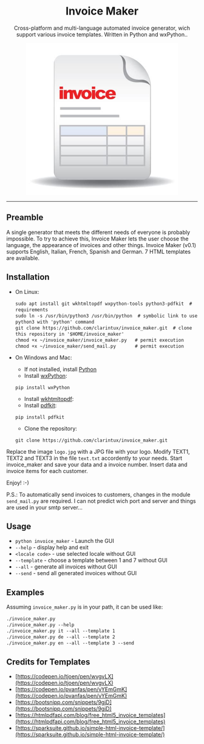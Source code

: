 <h1 align="center">
Invoice Maker
</h1>

<p align="center">
Cross-platform and multi-language automated invoice generator, wich support various invoice templates. Written in Python and wxPython.</a>.
</p>
<p align="center">
<img src="https://github.com/clarintux/invoice_maker/blob/master/icons/invoice_maker.jpg" height="400">
</p>
<hr />

## Preamble

A single generator that meets the different needs of everyone is probably impossible.
To try to achieve this, Invoice Maker lets the user choose the language, the appearance of invoices and other things.
Invoice Maker (v0.1) supports English, Italian, French, Spanish and German.
7 HTML templates are available.

## Installation

- On Linux:
  ```
  sudo apt install git wkhtmltopdf wxpython-tools python3-pdfkit  # requirements
  sudo ln -s /usr/bin/python3 /usr/bin/python  # symbolic link to use python3 with 'python' command
  git clone https://github.com/clarintux/invoice_maker.git  # clone this repository in '$HOME/invoice_maker'
  chmod +x ~/invoice_maker/invoice_maker.py   # permit execution
  chmod +x ~/invoice_maker/send_mail.py       # permit execution
  ```

- On Windows and Mac:
     - If not installed, install [Python](https://www.python.org/)
     - Install [wxPython](https://www.wxpython.org/):
     ```
     pip install wxPython
     ```
     - Install [wkhtmltopdf](https://wkhtmltopdf.org/):
     - Install [pdfkit](https://pypi.org/project/pdfkit/):
     ```
     pip install pdfkit
     ```
     - Clone the repository:
     ```
     git clone https://github.com/clarintux/invoice_maker.git
     ```


Replace the image `logo.jpg` with a JPG file with your logo.
Modify TEXT1, TEXT2 and TEXT3 in the file `text.txt` accordently to your needs.
Start invoice_maker and save your data and a invoice number.
Insert data and invoice items for each customer.

Enjoy!  :-)

P.S.: To automatically send invoices to customers, changes in the module `send_mail.py` are required. I can not predict wich port and server and things are used in your smtp server...

## Usage


- `python invoice_maker` - Launch the GUI
- `--help` - display help and exit
- `<locale code>` - use selected locale without GUI
- `--template` - choose a template between 1 and 7 without GUI
- `--all` - generate all invoices without GUI
- `--send` - send all generated invoices without GUI

## Examples

Assuming `invoice_maker.py` is in your path, it can be used like:
```
./invoice_maker.py
./invoice_maker.py --help
./invoice_maker.py it --all --template 1
./invoice_maker.py de --all --template 2
./invoice_maker.py en --all --template 3 --send
```

## Credits for Templates
- [https://codepen.io/tjoen/pen/wvgvLX](https://codepen.io/tjoen/pen/wvgvLX)
- [https://codepen.io/pvanfas/pen/vYEmGmK](https://codepen.io/pvanfas/pen/vYEmGmK)
- [https://bootsnipp.com/snippets/9gjD](https://bootsnipp.com/snippets/9gjD)
- [https://htmlpdfapi.com/blog/free_html5_invoice_templates](https://htmlpdfapi.com/blog/free_html5_invoice_templates)
- [https://sparksuite.github.io/simple-html-invoice-template/](https://sparksuite.github.io/simple-html-invoice-template/)
